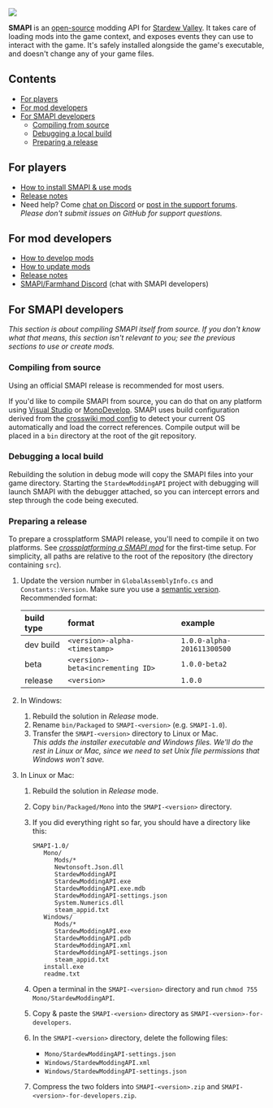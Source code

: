 ![](https://raw.githubusercontent.com/Gormogon/SMAPI/master/docs/imgs/SMAPI.png)

**SMAPI** is an [open-source](LICENSE) modding API for [Stardew Valley](http://stardewvalley.net/).
It takes care of loading mods into the game context, and exposes events they can use to interact
with the game. It's safely installed alongside the game's executable, and doesn't change any of
your game files.

## Contents
* [For players](#for-players)
* [For mod developers](#for-mod-developers)
* [For SMAPI developers](#for-smapi-developers)
  * [Compiling from source](#compiling-from-source)
  * [Debugging a local build](#debugging-a-local-build)
  * [Preparing a release](#preparing-a-release)

## For players
* [How to install SMAPI & use mods](http://canimod.com/guides/using-mods#installing-smapi)
* [Release notes](release-notes.md#release-notes)
* Need help? Come [chat on Discord](https://discord.gg/KCJHWhX) or [post in the support forums](http://community.playstarbound.com/threads/smapi-stardew-modding-api.108375/).  
  _Please don't submit issues on GitHub for support questions._

## For mod developers
* [How to develop mods](http://canimod.com/guides/creating-a-smapi-mod)
* [How to update mods](http://canimod.com/guides/updating-a-smapi-mod)
* [Release notes](release-notes.md#release-notes)
* [SMAPI/Farmhand Discord](https://discordapp.com/invite/0t3fh2xhHVc6Vdyx) (chat with SMAPI developers)

## For SMAPI developers
_This section is about compiling SMAPI itself from source. If you don't know what that means, this
section isn't relevant to you; see the previous sections to use or create mods._

### Compiling from source
Using an official SMAPI release is recommended for most users.

If you'd like to compile SMAPI from source, you can do that on any platform using
[Visual Studio](https://www.visualstudio.com/vs/community/) or [MonoDevelop](http://www.monodevelop.com/).
SMAPI uses build configuration derived from the [crosswiki mod config](https://github.com/Pathoschild/Stardew.ModBuildConfig#readme)
to detect your current OS automatically and load the correct references. Compile output will be
placed in a `bin` directory at the root of the git repository.

### Debugging a local build
Rebuilding the solution in debug mode will copy the SMAPI files into your game directory. Starting
the `StardewModdingAPI` project with debugging will launch SMAPI with the debugger attached, so you
can intercept errors and step through the code being executed.

### Preparing a release
To prepare a crossplatform SMAPI release, you'll need to compile it on two platforms. See
_[crossplatforming a SMAPI mod](http://canimod.com/guides/crossplatforming-a-smapi-mod#preparing-a-mod-release)_
for the first-time setup. For simplicity, all paths are relative to the root of the repository (the
directory containing `src`).

1. Update the version number in `GlobalAssemblyInfo.cs` and `Constants::Version`. Make sure you use a
   [semantic version](http://semver.org). Recommended format:

   build type | format                            | example
   :--------- | :-------------------------------- | :------
   dev build  | `<version>-alpha-<timestamp>`     | `1.0.0-alpha-201611300500`
   beta       | `<version>-beta<incrementing ID>` | `1.0.0-beta2`
   release    | `<version>`                       | `1.0.0`

2. In Windows:
   1. Rebuild the solution in _Release_ mode.
   2. Rename `bin/Packaged` to `SMAPI-<version>` (e.g. `SMAPI-1.0`).
   2. Transfer the `SMAPI-<version>` directory to Linux or Mac.  
      _This adds the installer executable and Windows files. We'll do the rest in Linux or Mac,
      since we need to set Unix file permissions that Windows won't save._

2. In Linux or Mac:
   1. Rebuild the solution in _Release_ mode.
   2. Copy `bin/Packaged/Mono` into the `SMAPI-<version>` directory.
   3. If you did everything right so far, you should have a directory like this:

      ```
      SMAPI-1.0/
         Mono/
            Mods/*
            Newtonsoft.Json.dll
            StardewModdingAPI
            StardewModdingAPI.exe
            StardewModdingAPI.exe.mdb
            StardewModdingAPI-settings.json
            System.Numerics.dll
            steam_appid.txt
         Windows/
            Mods/*
            StardewModdingAPI.exe
            StardewModdingAPI.pdb
            StardewModdingAPI.xml
            StardewModdingAPI-settings.json
            steam_appid.txt
         install.exe
         readme.txt
      ```
   4. Open a terminal in the `SMAPI-<version>` directory and run `chmod 755 Mono/StardewModdingAPI`.
   5. Copy & paste the `SMAPI-<version>` directory as `SMAPI-<version>-for-developers`.
   6. In the `SMAPI-<version>` directory, delete the following files:
      * `Mono/StardewModdingAPI-settings.json`
      * `Windows/StardewModdingAPI.xml`
      * `Windows/StardewModdingAPI-settings.json`
   7. Compress the two folders into `SMAPI-<version>.zip` and `SMAPI-<version>-for-developers.zip`.